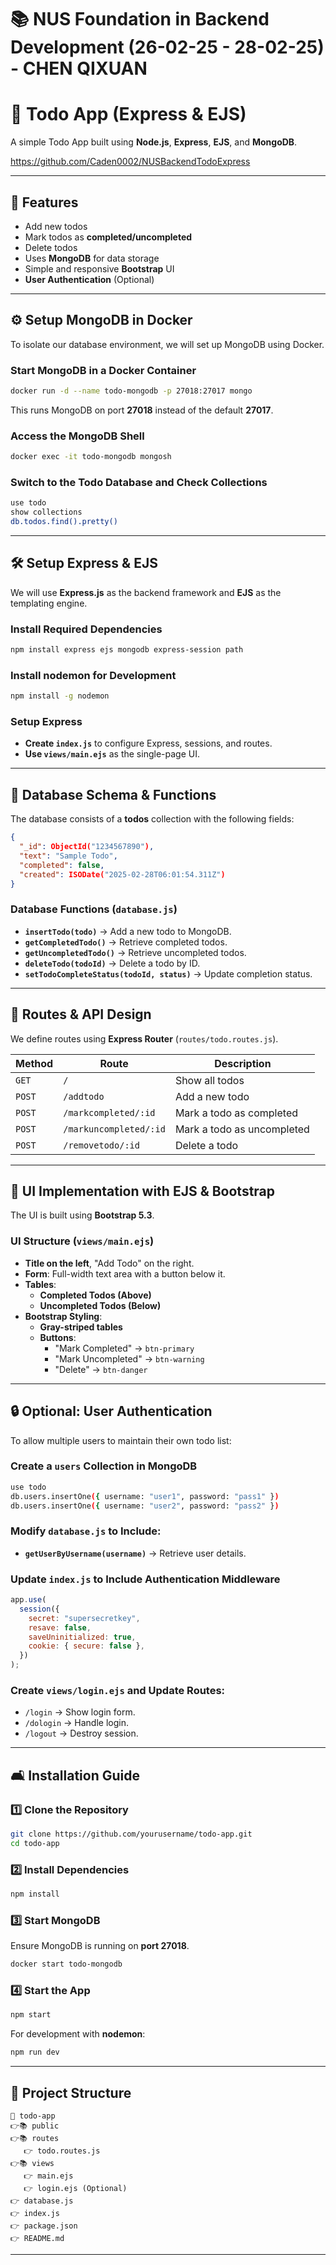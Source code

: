 # 📚 NUS Foundation in Backend Development (26-02-25 - 28-02-25) - CHEN QIXUAN

# 📝 Todo App (Express & EJS)

A simple Todo App built using **Node.js**, **Express**, **EJS**, and **MongoDB**.

https://github.com/Caden0002/NUSBackendTodoExpress

---

## 🚀 Features

- Add new todos
- Mark todos as **completed/uncompleted**
- Delete todos
- Uses **MongoDB** for data storage
- Simple and responsive **Bootstrap** UI
- **User Authentication** (Optional)

---

## ⚙️ **Setup MongoDB in Docker**

To isolate our database environment, we will set up MongoDB using Docker.

### **Start MongoDB in a Docker Container**

```sh
docker run -d --name todo-mongodb -p 27018:27017 mongo
```

This runs MongoDB on port **27018** instead of the default **27017**.

### **Access the MongoDB Shell**

```sh
docker exec -it todo-mongodb mongosh
```

### **Switch to the Todo Database and Check Collections**

```sh
use todo
show collections
db.todos.find().pretty()
```

---

## 🛠️ **Setup Express & EJS**

We will use **Express.js** as the backend framework and **EJS** as the templating engine.

### **Install Required Dependencies**

```sh
npm install express ejs mongodb express-session path
```

### **Install nodemon for Development**

```sh
npm install -g nodemon
```

### **Setup Express**

- **Create `index.js`** to configure Express, sessions, and routes.
- **Use `views/main.ejs`** as the single-page UI.

---

## 🚃️ **Database Schema & Functions**

The database consists of a **todos** collection with the following fields:

```json
{
  "_id": ObjectId("1234567890"),
  "text": "Sample Todo",
  "completed": false,
  "created": ISODate("2025-02-28T06:01:54.311Z")
}
```

### **Database Functions (`database.js`)**

- **`insertTodo(todo)`** → Add a new todo to MongoDB.
- **`getCompletedTodo()`** → Retrieve completed todos.
- **`getUncompletedTodo()`** → Retrieve uncompleted todos.
- **`deleteTodo(todoId)`** → Delete a todo by ID.
- **`setTodoCompleteStatus(todoId, status)`** → Update completion status.

---

## 🔄 **Routes & API Design**

We define routes using **Express Router** (`routes/todo.routes.js`).

| Method | Route                  | Description                |
| ------ | ---------------------- | -------------------------- |
| `GET`  | `/`                    | Show all todos             |
| `POST` | `/addtodo`             | Add a new todo             |
| `POST` | `/markcompleted/:id`   | Mark a todo as completed   |
| `POST` | `/markuncompleted/:id` | Mark a todo as uncompleted |
| `POST` | `/removetodo/:id`      | Delete a todo              |

---

## 🎨 **UI Implementation with EJS & Bootstrap**

The UI is built using **Bootstrap 5.3**.

### **UI Structure (`views/main.ejs`)**

- **Title on the left**, "Add Todo" on the right.
- **Form**: Full-width text area with a button below it.
- **Tables**:
  - **Completed Todos (Above)**
  - **Uncompleted Todos (Below)**
- **Bootstrap Styling**:
  - **Gray-striped tables**
  - **Buttons**:
    - "Mark Completed" → `btn-primary`
    - "Mark Uncompleted" → `btn-warning`
    - "Delete" → `btn-danger`

---

## 🔒 **Optional: User Authentication**

To allow multiple users to maintain their own todo list:

### **Create a `users` Collection in MongoDB**

```sh
use todo
db.users.insertOne({ username: "user1", password: "pass1" })
db.users.insertOne({ username: "user2", password: "pass2" })
```

### **Modify `database.js` to Include:**

- **`getUserByUsername(username)`** → Retrieve user details.

### **Update `index.js` to Include Authentication Middleware**

```js
app.use(
  session({
    secret: "supersecretkey",
    resave: false,
    saveUninitialized: true,
    cookie: { secure: false },
  })
);
```

### **Create `views/login.ejs` and Update Routes:**

- `/login` → Show login form.
- `/dologin` → Handle login.
- `/logout` → Destroy session.

---

## 🛋️ **Installation Guide**

### **1️⃣ Clone the Repository**

```sh
git clone https://github.com/yourusername/todo-app.git
cd todo-app
```

### **2️⃣ Install Dependencies**

```sh
npm install
```

### **3️⃣ Start MongoDB**

Ensure MongoDB is running on **port 27018**.

```sh
docker start todo-mongodb
```

### **4️⃣ Start the App**

```sh
npm start
```

For development with **nodemon**:

```sh
npm run dev
```

---

## 📂 **Project Structure**

```
📆 todo-app
👉📚 public
👉📚 routes
   👉 todo.routes.js
👉📚 views
   👉 main.ejs
   👉 login.ejs (Optional)
👉 database.js
👉 index.js
👉 package.json
👉 README.md
```

---
